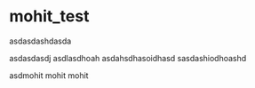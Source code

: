 # mohit_test
asdasdashdasda

asdasdasdj
asdlasdhoah
asdahsdhasoidhasd
sasdashiodhoashd


asdmohit mohit mohit
